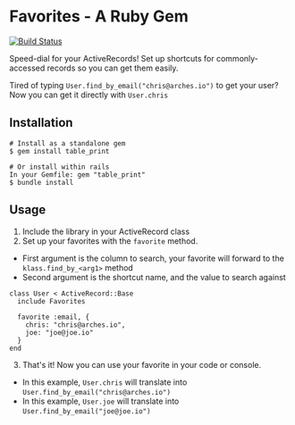 # Favorites - A Ruby Gem

[![Build Status](https://travis-ci.org/arches/favorites.svg?branch=master)](https://travis-ci.org/arches/favorites)

Speed-dial for your ActiveRecords!  Set up shortcuts for commonly-accessed records so you can get them easily.

Tired of typing `User.find_by_email("chris@arches.io")` to get your user?  Now you can get it directly with `User.chris`

## Installation

```
# Install as a standalone gem
$ gem install table_print

# Or install within rails
In your Gemfile: gem "table_print"
$ bundle install
```

## Usage

1. Include the library in your ActiveRecord class
2. Set up your favorites with the `favorite` method.
  - First argument is the column to search, your favorite will forward to the `klass.find_by_<arg1>` method
  - Second argument is the shortcut name, and the value to search against
  ```
  class User < ActiveRecord::Base
    include Favorites
  
    favorite :email, {
      chris: "chris@arches.io",
      joe: "joe@joe.io"
    }
  end
  ```
3. That's it! Now you can use your favorite in your code or console.
  - In this example, `User.chris` will translate into `User.find_by_email("chris@arches.io")`
  - In this example, `User.joe` will translate into `User.find_by_email("joe@joe.io")`
